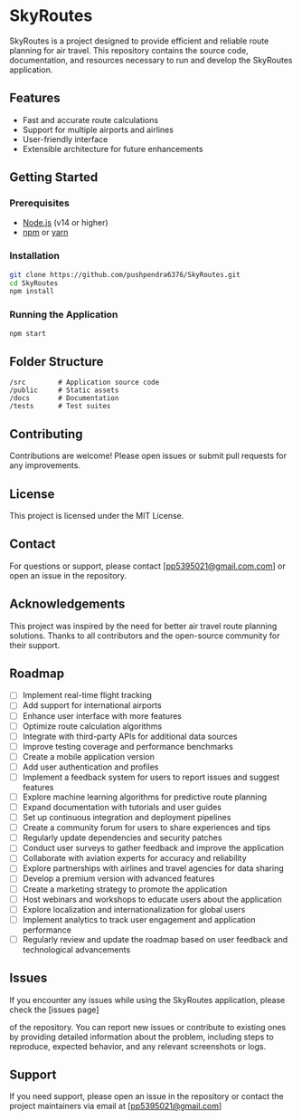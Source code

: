 # SkyRoutes

SkyRoutes is a project designed to provide efficient and reliable route planning for air travel. This repository contains the source code, documentation, and resources necessary to run and develop the SkyRoutes application.

## Features

- Fast and accurate route calculations
- Support for multiple airports and airlines
- User-friendly interface
- Extensible architecture for future enhancements

## Getting Started


### Prerequisites

- [Node.js](https://nodejs.org/) (v14 or higher)
- [npm](https://www.npmjs.com/) or [yarn](https://yarnpkg.com/)

### Installation

```bash
git clone https://github.com/pushpendra6376/SkyRoutes.git
cd SkyRoutes
npm install
```

### Running the Application

```bash
npm start
```

## Folder Structure

```
/src        # Application source code
/public     # Static assets
/docs       # Documentation
/tests      # Test suites
```

## Contributing

Contributions are welcome! Please open issues or submit pull requests for any improvements.

## License

This project is licensed under the MIT License.

## Contact

For questions or support, please contact [pp5395021@gmail.com.com] or open an issue in the repository.
## Acknowledgements
This project was inspired by the need for better air travel route planning solutions. Thanks to all contributors and the open-source community for their support.
## Roadmap
- [ ] Implement real-time flight tracking
- [ ] Add support for international airports
- [ ] Enhance user interface with more features
- [ ] Optimize route calculation algorithms
- [ ] Integrate with third-party APIs for additional data sources
- [ ] Improve testing coverage and performance benchmarks
- [ ] Create a mobile application version
- [ ] Add user authentication and profiles
- [ ] Implement a feedback system for users to report issues and suggest features
- [ ] Explore machine learning algorithms for predictive route planning
- [ ] Expand documentation with tutorials and user guides  
- [ ] Set up continuous integration and deployment pipelines
- [ ] Create a community forum for users to share experiences and tips
- [ ] Regularly update dependencies and security patches
- [ ] Conduct user surveys to gather feedback and improve the application
- [ ] Collaborate with aviation experts for accuracy and reliability
- [ ] Explore partnerships with airlines and travel agencies for data sharing
- [ ] Develop a premium version with advanced features
- [ ] Create a marketing strategy to promote the application
- [ ] Host webinars and workshops to educate users about the application
- [ ] Explore localization and internationalization for global users
- [ ] Implement analytics to track user engagement and application performance
- [ ] Regularly review and update the roadmap based on user feedback and technological advancements
## Issues  


If you encounter any issues while using the SkyRoutes application, please check the [issues page]

of the repository. You can report new issues or contribute to existing ones by providing detailed information about the problem, including steps to reproduce, expected behavior, and any relevant screenshots or logs.    

## Support

If you need support, please open an issue in the repository or contact the project maintainers via email at [pp5395021@gmail.com]
    




    